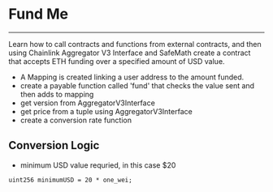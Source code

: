 # Fund Me
--------
Learn how to call contracts and functions from external contracts, and then using Chainlink Aggregator V3 Interface and SafeMath create a contract that accepts ETH funding over a specified amount of USD value. 
- A Mapping is created linking a user address to the amount funded.
- create a payable function called 'fund' that checks the value sent and then adds to mapping
- get version from AggregatorV3Interface
- get price from a tuple using AggregatorV3Interface
- create a conversion rate function

## Conversion Logic

- minimum USD value requried, in this case $20

```solidity
uint256 minimumUSD = 20 * one_wei;
```

